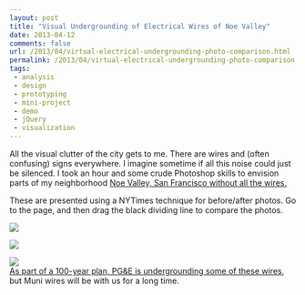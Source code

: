 ```yaml
---
layout: post
title: "Visual Undergrounding of Electrical Wires of Noe Valley"
date: 2013-04-12
comments: false
url: /2013/04/virtual-electrical-undergrounding-photo-comparison.html
permalink: /2013/04/virtual-electrical-undergrounding-photo-comparison.html
tags:
 - analysis
 - design
 - prototyping
 - mini-project
 - demo
 - jQuery
 - visualization
---
```


All the visual clutter of the city gets to me. There are wires and (often confusing) signs everywhere. I imagine sometime if all this noise could just be silenced. I took an hour and some crude Photoshop skills to envision parts of my neighborhood [Noe Valley, San Francisco without all the wires.](http://ndpsoftware.com/virtual-underground.php)   

These are presented using a NYTimes technique for before/after photos. Go to the page, and then drag the black dividing line to compare the photos.  

 [![](http://3.bp.blogspot.com/-WR6d3B9dxoE/UWieohiDU7I/AAAAAAAAB8M/EQiTar_bPH8/s320/Screen+Shot+2013-04-12+at+4.53.23+PM.png)](http://ndpsoftware.com/virtual-underground.php)  
  
 [![](http://4.bp.blogspot.com/-NTrE7L976ME/UWidQdA6GEI/AAAAAAAAB74/0OGf-LNx26Q/s320/Screen+Shot+2013-04-12+at+4.44.47+PM.png)](http://ndpsoftware.com/virtual-underground.php)   
  
[![](http://2.bp.blogspot.com/-YHVCS-cPeIw/UWieSo5DxiI/AAAAAAAAB8E/zVwdaeGFGPk/s320/Screen+Shot+2013-04-12+at+4.51.22+PM.png)](http://ndpsoftware.com/virtual-underground.php)   
[As part of a 100-year plan, PG&E is undergrounding some of these wires](http://www.noevalleyvoice.com/1998/June/wires.html), but Muni wires will be with us for a long time.

